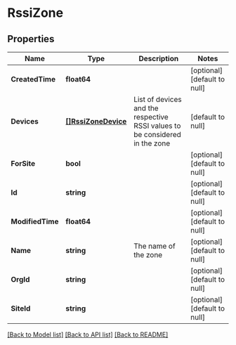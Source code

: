 # RssiZone

## Properties
Name | Type | Description | Notes
------------ | ------------- | ------------- | -------------
**CreatedTime** | **float64** |  | [optional] [default to null]
**Devices** | [**[]RssiZoneDevice**](rssi_zone_device.md) | List of devices and the respective RSSI values to be considered in the zone | [default to null]
**ForSite** | **bool** |  | [optional] [default to null]
**Id** | **string** |  | [optional] [default to null]
**ModifiedTime** | **float64** |  | [optional] [default to null]
**Name** | **string** | The name of the zone | [optional] [default to null]
**OrgId** | **string** |  | [optional] [default to null]
**SiteId** | **string** |  | [optional] [default to null]

[[Back to Model list]](../README.md#documentation-for-models) [[Back to API list]](../README.md#documentation-for-api-endpoints) [[Back to README]](../README.md)

